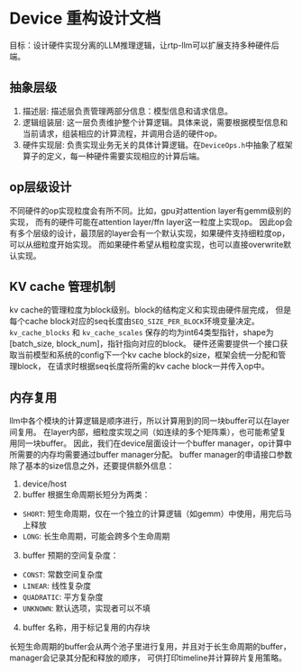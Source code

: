 # Device 重构设计文档

目标：设计硬件实现分离的LLM推理逻辑，让rtp-llm可以扩展支持多种硬件后端。

## 抽象层级
1. 描述层: 描述层负责管理两部分信息：模型信息和请求信息。
2. 逻辑组装层: 这一层负责维护整个计算逻辑。具体来说，需要根据模型信息和当前请求，组装相应的计算流程，并调用合适的硬件op。
3. 硬件实现层: 负责实现业务无关的具体计算逻辑。在`DeviceOps.h`中抽象了框架算子的定义，每一种硬件需要实现相应的计算后端。

## op层级设计
不同硬件的op实现粒度会有所不同。比如，gpu对attention layer有gemm级别的实现，
而有的硬件可能在attention layer/ffn layer这一粒度上实现op。
因此op会有多个层级的设计，最顶层的layer会有一个默认实现，如果硬件支持细粒度op，可以从细粒度开始实现。
而如果硬件希望从粗粒度实现，也可以直接overwrite默认实现。

## KV cache 管理机制
kv cache的管理粒度为block级别。block的结构定义和实现由硬件层完成，
但是每个cache block对应的seq长度由`SEQ_SIZE_PER_BLOCK`环境变量决定。
`kv_cache_blocks` 和 `kv_cache_scales` 保存的均为int64类型指针，shape为[batch_size, block_num]，指针指向对应的block。
硬件还需要提供一个接口获取当前模型和系统的config下一个kv cache block的size，框架会统一分配和管理block，
在请求时根据seq长度将所需的kv cache block一并传入op中。

## 内存复用
llm中各个模块的计算逻辑是顺序进行，所以计算用到的同一块buffer可以在layer间复用。
在layer内部，细粒度实现之间（如连续的多个矩阵乘），也可能希望复用同一块buffer。
因此，我们在device层面设计一个buffer manager，op计算中所需要的内存均需要通过buffer manager分配。
buffer manager的申请接口参数除了基本的size信息之外，还要提供额外信息：
1. device/host
2. buffer 根据生命周期长短分为两类：
 - `SHORT`: 短生命周期，仅在一个独立的计算逻辑（如gemm）中使用，用完后马上释放
 - `LONG`: 长生命周期，可能会跨多个生命周期
3. buffer 预期的空间复杂度：
 - `CONST`: 常数空间复杂度
 - `LINEAR`: 线性复杂度
 - `QUADRATIC`: 平方复杂度
 - `UNKNOWN`: 默认选项，实现者可以不填
4. buffer 名称，用于标记复用的内存块

长短生命周期的buffer会从两个池子里进行复用，并且对于长生命周期的buffer，manager会记录其分配和释放的顺序，
可供打印timeline并计算碎片复用策略。
